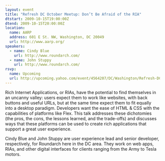 ```yaml
---
layout: event
title: "Refresh DC October Meetup: Don’t Be Afraid of the RIA"
dtstart: 2009-10-15T19:00:00Z
dtend: 2009-10-15T20:00:00Z
location:
  name: AARP
  address: 601 E St. NW, Washington, DC 20049
  url: http://www.aarp.org/
speakers:
  - name: Cindy Blue
    url: http://www.roundarch.com/
  - name: John Stuppy
    url: http://www.roundarch.com/
rsvp:
  name: Upcoming
  url: http://upcoming.yahoo.com/event/4564207/DC/Washington/Refresh-DC-October-Meetup-Don39t-be-Afraid-of-the-RIA/AARP/
---
```


Rich Internet Applications, or RIAs, have the potential to find themselves in an uncanny valley: users expect them to work like websites, with back buttons and useful URLs, but at the same time expect them to fit equally into a desktop paradigm. Developers want the ease of HTML & CSS with the capabilities of platforms like Flex. This talk addresses these dichotomies (the pros, the cons, the lessons learned, and the trade-offs) and discusses ways that these platforms can be used to create rich applications that support a great user experience.

Cindy Blue and John Stuppy are user experience lead and senior developer, respectively, for Roundarch here in the DC area. They work on web apps, RIAs, and other digital interfaces for clients ranging from the Army to Tesla motors.